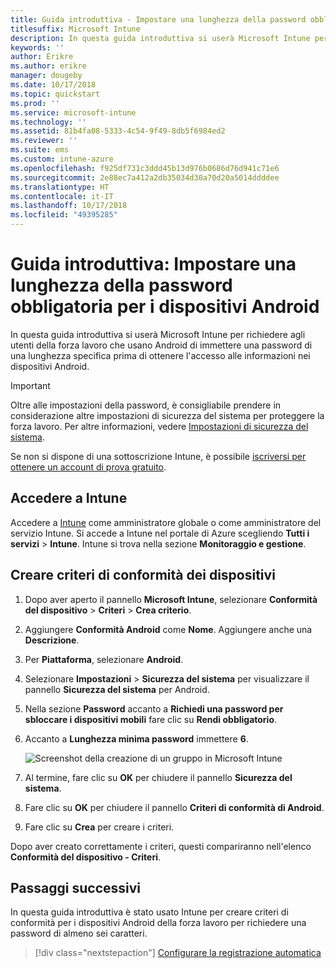```yaml
---
title: Guida introduttiva - Impostare una lunghezza della password obbligatoria per i dispositivi Android
titlesuffix: Microsoft Intune
description: In questa guida introduttiva si userà Microsoft Intune per impostare una lunghezza della password obbligatoria per i dispositivi Android.
keywords: ''
author: Erikre
ms.author: erikre
manager: dougeby
ms.date: 10/17/2018
ms.topic: quickstart
ms.prod: ''
ms.service: microsoft-intune
ms.technology: ''
ms.assetid: 81b4fa08-5333-4c54-9f49-8db5f6984ed2
ms.reviewer: ''
ms.suite: ems
ms.custom: intune-azure
ms.openlocfilehash: f925df731c3ddd45b13d976b0686d76d941c71e6
ms.sourcegitcommit: 2e88ec7a412a2db35034d30a70d20a5014ddddee
ms.translationtype: HT
ms.contentlocale: it-IT
ms.lasthandoff: 10/17/2018
ms.locfileid: "49395285"
---
```

# <a name="quickstart-set-a-required-password-length-for-android-devices"></a>Guida introduttiva: Impostare una lunghezza della password obbligatoria per i dispositivi Android

In questa guida introduttiva si userà Microsoft Intune per richiedere agli utenti della forza lavoro che usano Android di immettere una password di una lunghezza specifica prima di ottenere l'accesso alle informazioni nei dispositivi Android. 

> [!IMPORTANT]
> Oltre alle impostazioni della password, è consigliabile prendere in considerazione altre impostazioni di sicurezza del sistema per proteggere la forza lavoro. Per altre informazioni, vedere [Impostazioni di sicurezza del sistema](compliance-policy-create-android-for-work.md#system-security-settings).

Se non si dispone di una sottoscrizione Intune, è possibile [iscriversi per ottenere un account di prova gratuito](free-trial-sign-up.md).

## <a name="sign-in-to-intune"></a>Accedere a Intune

Accedere a [Intune](https://aka.ms/intuneportal) come amministratore globale o come amministratore del servizio Intune. Si accede a Intune nel portale di Azure scegliendo **Tutti i servizi** > **Intune**. Intune si trova nella sezione **Monitoraggio e gestione**.

## <a name="create-a-device-compliance-policy"></a>Creare criteri di conformità dei dispositivi
1. Dopo aver aperto il pannello **Microsoft Intune**, selezionare **Conformità del dispositivo** > **Criteri** > **Crea criterio**.
2. Aggiungere **Conformità Android** come **Nome**. Aggiungere anche una **Descrizione**.
3. Per **Piattaforma**, selezionare **Android**. 
4. Selezionare **Impostazioni** > **Sicurezza del sistema** per visualizzare il pannello **Sicurezza del sistema** per Android.
5. Nella sezione **Password** accanto a **Richiedi una password per sbloccare i dispositivi mobili** fare clic su **Rendi obbligatorio**.
6. Accanto a **Lunghezza minima password** immettere **6**.  

    ![Screenshot della creazione di un gruppo in Microsoft Intune](./media/quickstart-set-password-length-android-01.png)

7. Al termine, fare clic su **OK** per chiudere il pannello **Sicurezza del sistema**. 
8. Fare clic su **OK** per chiudere il pannello **Criteri di conformità di Android**. 
9. Fare clic su **Crea** per creare i criteri.

Dopo aver creato correttamente i criteri, questi compariranno nell'elenco **Conformità del dispositivo - Criteri**. 

## <a name="next-steps"></a>Passaggi successivi

In questa guida introduttiva è stato usato Intune per creare criteri di conformità per i dispositivi Android della forza lavoro per richiedere una password di almeno sei caratteri.

> [!div class="nextstepaction"]
> [Configurare la registrazione automatica ](quickstart-setup-auto-enrollment.md)

